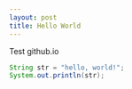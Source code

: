 ```yaml
---
layout: post
title: Hello World
---
```


Test github.io

```java
String str = "hello, world!";
System.out.println(str);
```
